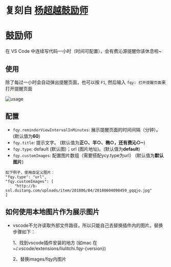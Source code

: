 # 复刻自 [杨超越鼓励师](https://github.com/formulahendry/vscode-ycy)

# 鼓励师

在 VS Code 中连续写代码一小时（时间可配置），会有费沁源提醒你该休息啦~

## 使用

除了每过一小时会自动弹出提醒页面，也可以按 `F1`, 然后输入 `fqy: 打开提醒页面`来打开提醒页面

![usage](images/usage.png)

## 配置

* `fqy.reminderViewIntervalInMinutes`: 展示提醒页面的时间间隔（分钟）。(默认值为**60**)
* `fqy.title`: 提示文字。 (默认值为**正○、半○、椭○，还有费沁○~**)
* `fqy.type`: default (默认图)；url (图片地址)。(默认值为**default**)
* `fqy.customImages`: 配置图片数组（需要搭配ycy.type为url） (默认值为**默认图片**)

```
如下例子，使用自定义图片：
"fqy.type": "url",
"fqy.customImages": [
    "http://b-ssl.duitang.com/uploads/item/201806/04/20180604090459_gqqjo.jpg"
]
```
## 如何使用本地图片作为展示图片

* vscode不允许读取外部文件路径，所以只能自己去替换插件内的图片。替换步骤如下：
  
  1、找到vscode插件安装的地方 (如mac 在~/.vscode/extensions/liulitchi.fqy-{version})
  
  2、替换images/fqy内图片
